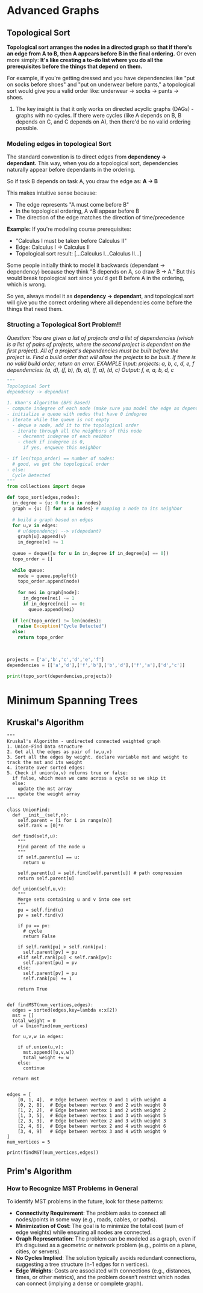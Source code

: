 # Advanced Graphs

## Topological Sort

**Topological sort arranges the nodes in a directed graph so that if there's an edge from A to B, then A appears before B in the final ordering.**
Or even more simply: **It's like creating a to-do list where you do all the prerequisites before the things that depend on them.**

For example, if you're getting dressed and you have dependencies like "put on socks before shoes" and "put on underwear before pants," a topological sort would give you a valid order like: underwear → socks → pants → shoes.

1. The key insight is that it only works on directed acyclic graphs (DAGs) - graphs with no cycles. If there were cycles (like A depends on B, B depends on C, and C depends on A), then there'd be no valid ordering possible.

### Modeling edges in topological Sort
The standard convention is to direct edges from **dependency → dependant.** This way, when you do a topological sort, dependencies naturally appear before dependants in the ordering.

So if task B depends on task A, you draw the edge as: **A → B**

This makes intuitive sense because:

-   The edge represents "A must come before B"
-   In the topological ordering, A will appear before B
-   The direction of the edge matches the direction of time/precedence

**Example:** If you're modeling course prerequisites:

-   "Calculus I must be taken before Calculus II"
-   Edge: Calculus I → Calculus II
-   Topological sort result: [...Calculus I...Calculus II...]

Some people initially think to model it backwards (dependant → dependency) because they think "B depends on A, so draw B → A." But this would break topological sort since you'd get B before A in the ordering, which is wrong.

So yes, always model it as **dependency → dependant**, and topological sort will give you the correct ordering where all dependencies come before the things that need them.

### Structing a Topological Sort Problem!!
 *Question: You are given a list of projects and a list of dependencies (which is a list of pairs of projects, where the second project is dependent on the first project). All of a project's dependencies must be built before the project is. Find a build order that will allow the projects to be built. If there is no valid build order, return an error. 
 EXAMPLE
 Input: projects: a, b, c, d, e, f 
 dependencies: (a, d), (f, b), (b, d), (f, a), (d, c) 
 Output: f, e, a, b, d, c*
```python
"""
Topological Sort 
dependency -> dependant 

1. Khan's Algorithm (BFS Based)
- compute indegree of each node (make sure you model the edge as dependency -> dependant)
- initialize a queue with nodes that have 0 indegree
- iterate while the queue is not empty
  - deque a node, add it to the topological order
  - iterate through all the neighbors of this node
    - decremnt indegree of each neibhor
    - check if indegree is 0,
      if yes, enqueue this neighbor 

- if len(topo_order) == number of nodes:
  # good, we got the topological order
- else:
  Cycle Detected
"""
from collections import deque

def topo_sort(edges,nodes):
  in_degree = {u: 0 for u in nodes}
  graph = {u: [] for u in nodes} # mapping a node to its neighbor
  
  # build a graph based on edges
  for u,v in edges:
    # u(dependency) --> v(depedant)
    graph[u].append(v)
    in_degree[v] += 1
  
  queue = deque([u for u in in_degree if in_degree[u] == 0])
  topo_order = []
  
  while queue:
    node = queue.popleft()
    topo_order.append(node)
    
    for nei in graph[node]:
      in_degree[nei] -= 1 
      if in_degree[nei] == 0:
        queue.append(nei)
  
  if len(topo_order) != len(nodes):
    raise Exception("Cycle Detected")
  else:
    return topo_order
  
  

projects = ['a','b','c','d','e','f']
dependencies = [['a','d'],['f','b'],['b','d'],['f','a'],['d','c']]

print(topo_sort(dependencies,projects))
```



# Minimum Spanning Trees
## Kruskal's Algorithm
```
"""
Kruskal's Algorithm - undirected connected weighted graph
1. Union-Find Data structure
2. Get all the edges as pair of (w,u,v)
3. Sort all the edges by weight. declare variable mst and weight to track the mst and its weight
4. iterate over sorted edges:
5. Check if union(u,v) returns true or false:
  if false, which mean we came across a cycle so we skip it
  else:
    update the mst array
    update the weight array
"""

class UnionFind:
  def __init__(self,n):
    self.parent = [i for i in range(n)]
    self.rank = [0]*n
  
  def find(self,u):
    """
    Find parent of the node u 
    """
    if self.parent[u] == u:
      return u 
    
    self.parent[u] = self.find(self.parent[u]) # path compression
    return self.parent[u]
  
  def union(self,u,v):
    """
    Merge sets containing u and v into one set 
    """
    pu = self.find(u)
    pv = self.find(v)
    
    if pu == pv:
      # cycle
      return False
    
    if self.rank[pu] > self.rank[pv]:
      self.parent[pv] = pu
    elif self.rank[pu] < self.rank[pv]:
      self.parent[pu] = pv
    else:
      self.parent[pv] = pu
      self.rank[pu] += 1
      
    return True
    

def findMST(num_vertices,edges):
  edges = sorted(edges,key=lambda x:x[2])
  mst = []
  total_weight = 0
  uf = UnionFind(num_vertices)
  
  for u,v,w in edges:
    
    if uf.union(u,v):
      mst.append([u,v,w])
      total_weight += w
    else:
      continue
  
  return mst
    

edges = [
    [0, 1, 4],  # Edge between vertex 0 and 1 with weight 4
    [0, 2, 8],  # Edge between vertex 0 and 2 with weight 8
    [1, 2, 2],  # Edge between vertex 1 and 2 with weight 2
    [1, 3, 5],  # Edge between vertex 1 and 3 with weight 5
    [2, 3, 3],  # Edge between vertex 2 and 3 with weight 3
    [2, 4, 6],  # Edge between vertex 2 and 4 with weight 6
    [3, 4, 9]   # Edge between vertex 3 and 4 with weight 9
]
num_vertices = 5

print(findMST(num_vertices,edges))

```


## Prim's Algorithm


### How to Recognize MST Problems in General

To identify MST problems in the future, look for these patterns:

-   **Connectivity Requirement**: The problem asks to connect all nodes/points in some way (e.g., roads, cables, or paths).
-   **Minimization of Cost**: The goal is to minimize the total cost (sum of edge weights) while ensuring all nodes are connected.
-   **Graph Representation**: The problem can be modeled as a graph, even if it’s disguised as a geometric or network problem (e.g., points on a plane, cities, or servers).
-   **No Cycles Implied**: The solution typically avoids redundant connections, suggesting a tree structure (n-1 edges for n vertices).
-   **Edge Weights**: Costs are associated with connections (e.g., distances, times, or other metrics), and the problem doesn’t restrict which nodes can connect (implying a dense or complete graph).
<!--stackedit_data:
eyJoaXN0b3J5IjpbMTk1MjMwNTc4MywtNTI4Mzg1MzIyLDIwNj
EzNjcxNDgsMjA2OTM5MDUxLDcxODQ0ODQ3N119
-->